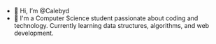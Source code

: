 - 👋 Hi, I’m @Calebyd
- 👋 I'm a Computer Science student passionate about coding and technology. Currently learning data structures, algorithms, and web development.
